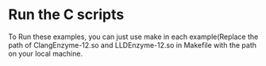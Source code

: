 # Run the C scripts
To Run these examples, you can just use make in each example(Replace the path of ClangEnzyme-12.so and LLDEnzyme-12.so in Makefile with the path on your local machine.
